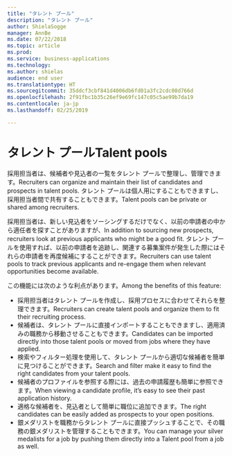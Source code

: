 ```yaml
---
title: "タレント プール"
description: "タレント プール"
author: ShielaSogge
manager: AnnBe
ms.date: 07/22/2018
ms.topic: article
ms.prod: 
ms.service: business-applications
ms.technology: 
ms.author: shielas
audience: end user
ms.translationtype: HT
ms.sourcegitcommit: 35ddcf3cbf841d4006db6fd01a3fc2cdc08d766d
ms.openlocfilehash: 2f91fbc1b35c26ef9e69fc147c05c5ae99b7da19
ms.contentlocale: ja-jp
ms.lasthandoff: 02/25/2019

---
```


# <a name="talent-pools"></a><span data-ttu-id="6337a-103">タレント プール</span><span class="sxs-lookup"><span data-stu-id="6337a-103">Talent pools</span></span>



<span data-ttu-id="6337a-104">採用担当者は、候補者や見込者の一覧をタレント プールで整理し、管理できます。</span><span class="sxs-lookup"><span data-stu-id="6337a-104">Recruiters can organize and maintain their list of candidates and prospects in talent pools.</span></span> <span data-ttu-id="6337a-105">タレント プールは個人用にすることもできますし、採用担当者間で共有することもできます。</span><span class="sxs-lookup"><span data-stu-id="6337a-105">Talent pools can be private or shared among recruiters.</span></span>

<span data-ttu-id="6337a-106">採用担当者は、新しい見込者をソーシングするだけでなく、以前の申請者の中から適任者を探すことがありますが、</span><span class="sxs-lookup"><span data-stu-id="6337a-106">In addition to sourcing new prospects, recruiters look at previous applicants who might be a good fit.</span></span> <span data-ttu-id="6337a-107">タレント プールを使用すれば、以前の申請者を追跡し、関連する募集案件が発生した際にはそれらの申請者を再度候補にすることができます。</span><span class="sxs-lookup"><span data-stu-id="6337a-107">Recruiters can use talent pools to track previous applicants and re-engage them when relevant opportunities become available.</span></span>

<span data-ttu-id="6337a-108">この機能には次のような利点があります。</span><span class="sxs-lookup"><span data-stu-id="6337a-108">Among the benefits of this feature:</span></span>

-   <span data-ttu-id="6337a-109">採用担当者はタレント プールを作成し、採用プロセスに合わせてそれらを整理できます。</span><span class="sxs-lookup"><span data-stu-id="6337a-109">Recruiters can create talent pools and organize them to fit their recruiting process.</span></span>
-   <span data-ttu-id="6337a-110">候補者は、タレント プールに直接インポートすることもできますし、適用済みの職務から移動させることもできます。</span><span class="sxs-lookup"><span data-stu-id="6337a-110">Candidates can be imported directly into those talent pools or moved from jobs where they have applied.</span></span>
-   <span data-ttu-id="6337a-111">検索やフィルター処理を使用して、タレント プールから適切な候補者を簡単に見つけることができます。</span><span class="sxs-lookup"><span data-stu-id="6337a-111">Search and filter make it easy to find the right candidates from your talent pools.</span></span>
-   <span data-ttu-id="6337a-112">候補者のプロファイルを参照する際には、過去の申請履歴も簡単に参照できます。</span><span class="sxs-lookup"><span data-stu-id="6337a-112">When viewing a candidate profile, it’s easy to see their past application history.</span></span>
-   <span data-ttu-id="6337a-113">適格な候補者を、見込者として簡単に職位に追加できます。</span><span class="sxs-lookup"><span data-stu-id="6337a-113">The right candidates can be easily added as prospects to your open positions.</span></span>
-   <span data-ttu-id="6337a-114">銀メダリストを職務からタレント プールに直接プッシュすることで、その職務の銀メダリストを管理することもできます。</span><span class="sxs-lookup"><span data-stu-id="6337a-114">You can manage your silver medalists for a job by pushing them directly into a Talent pool from a job as well.</span></span> 

<!--
## Who uses this feature
This feature supports existing recruiter workflows.
## Status
In development
## Target timeframe
Public Preview July 1, GA October 1
## Availability
Cloud
## Regional availability
Global
-->


